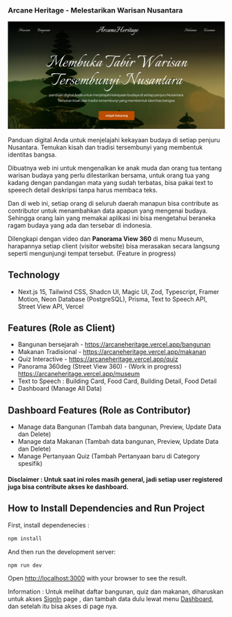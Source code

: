 ### Arcane Heritage - Melestarikan Warisan Nusantara

<img src="./public/preview.png" alt="preview" />

Panduan digital Anda untuk menjelajahi kekayaan budaya di setiap penjuru Nusantara. Temukan kisah dan tradisi tersembunyi yang membentuk identitas bangsa.

Dibuatnya web ini untuk mengenalkan ke anak muda dan orang tua tentang warisan budaya yang perlu dilestarikan bersama, untuk orang tua yang kadang dengan pandangan mata yang sudah terbatas, bisa pakai text to speeech detail deskripsi tanpa harus membaca teks.

Dan di web ini, setiap orang di seluruh daerah manapun bisa contribute as contributor untuk menambahkan data apapun yang mengenai budaya. Sehingga orang lain yang memakai aplikasi ini bisa mengetahui beraneka ragam budaya yang ada dan tersebar di indonesia.

Dilengkapi dengan video dan **Panorama View 360** di menu Museum, harapannya setiap client (visitor website) bisa merasakan secara langsung seperti mengunjungi tempat tersebut. (Feature in progress)

## Technology

- Next.js 15, Tailwind CSS, Shadcn UI, Magic UI, Zod, Typescript, Framer Motion, Neon Database (PostgreSQL), Prisma, Text to Speech API, Street View API, Vercel

## Features (Role as Client)

- Bangunan bersejarah - https://arcaneheritage.vercel.app/bangunan
- Makanan Tradisional - https://arcaneheritage.vercel.app/makanan
- Quiz Interactive - https://arcaneheritage.vercel.app/quiz
- Panorama 360deg (Street View 360) - (Work in progress) https://arcaneheritage.vercel.app/museum
- Text to Speech : Building Card, Food Card, Building Detail, Food Detail
- Dashboard (Manage All Data)

## Dashboard Features (Role as Contributor)

- Manage data Bangunan (Tambah data bangunan, Preview, Update Data dan Delete)
- Manage data Makanan (Tambah data bangunan, Preview, Update Data dan Delete)
- Manage Pertanyaan Quiz (Tambah Pertanyaan baru di Category spesifik)

#### Disclaimer : Untuk saat ini roles masih general, jadi setiap user registered juga bisa contribute akses ke dashboard.

## How to Install Dependencies and Run Project

First, install dependenecies :

```bash
npm install
```

And then run the development server:

```bash
npm run dev
```

Open [http://localhost:3000](http://localhost:3000) with your browser to see the result.

Information : Untuk melihat daftar bangunan, quiz dan makanan, diharuskan untuk akses [SignIn](https://arcaneheritage.vercel.app/signin) page , dan tambah data dulu lewat menu [Dashboard](https://arcaneheritage.vercel.app/dashboard), dan setelah itu bisa akses di page nya.
